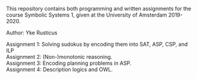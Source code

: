 This repository contains both programming and written assignments for the course Symbolic Systems 1, given at the University of Amsterdam 2019-2020.

Author: Yke Rusticus

Assignment 1: Solving sudokus by encoding them into SAT, ASP, CSP, and ILP <br>
Assignment 2: (Non-)monotonic reasoning. <br>
Assignment 3: Encoding planning problems in ASP. <br>
Assignment 4: Description logics and OWL.
